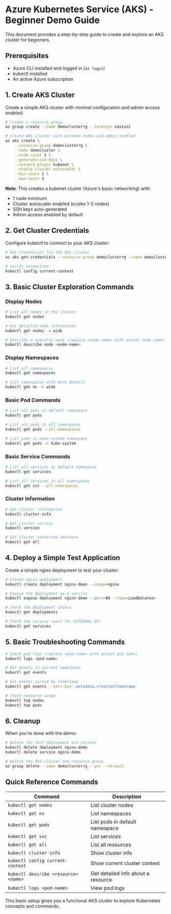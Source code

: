 # Azure Kubernetes Service (AKS) - Beginner Demo Guide

This document provides a step-by-step guide to create and explore an AKS cluster for beginners.

## Prerequisites

- Azure CLI installed and logged in (`az login`)
- kubectl installed
- An active Azure subscription

## 1. Create AKS Cluster

Create a simple AKS cluster with minimal configuration and admin access enabled:

```bash
# Create a resource group
az group create --name democlusterrg --location eastus2

# Create AKS cluster with minimum nodes and admin enabled
az aks create \
    --resource-group democlusterrg \
    --name democluster \
    --node-count 1 \
    --generate-ssh-keys \
    --network-plugin kubenet \
    --enable-cluster-autoscaler \
    --min-count 1 \
    --max-count 3
```

**Note**: This creates a kubenet cluster (Azure's basic networking) with:
- 1 node minimum
- Cluster autoscaler enabled (scales 1-3 nodes)
- SSH keys auto-generated
- Admin access enabled by default

## 2. Get Cluster Credentials

Configure kubectl to connect to your AKS cluster:

```bash
# Get credentials for the AKS cluster
az aks get-credentials --resource-group democlusterrg --name democluster

# Verify connection
kubectl config current-context
```

## 3. Basic Cluster Exploration Commands

### Display Nodes
```bash
# List all nodes in the cluster
kubectl get nodes

# Get detailed node information
kubectl get nodes -o wide

# Describe a specific node (replace <node-name> with actual node name)
kubectl describe node <node-name>
```

### Display Namespaces
```bash
# List all namespaces
kubectl get namespaces

# List namespaces with more details
kubectl get ns -o wide
```

### Basic Pod Commands
```bash
# List all pods in default namespace
kubectl get pods

# List all pods in all namespaces
kubectl get pods --all-namespaces

# List pods in kube-system namespace
kubectl get pods -n kube-system
```

### Basic Service Commands
```bash
# List all services in default namespace
kubectl get services

# List all services in all namespaces
kubectl get svc --all-namespaces
```

### Cluster Information
```bash
# Get cluster information
kubectl cluster-info

# Get cluster version
kubectl version

# Get cluster resources overview
kubectl get all
```

## 4. Deploy a Simple Test Application

Create a simple nginx deployment to test your cluster:

```bash
# Create nginx deployment
kubectl create deployment nginx-demo --image=nginx

# Expose the deployment as a service
kubectl expose deployment nginx-demo --port=80 --type=LoadBalancer

# Check the deployment status
kubectl get deployments

# Check the service (wait for EXTERNAL-IP)
kubectl get services
```

## 5. Basic Troubleshooting Commands

```bash
# Check pod logs (replace <pod-name> with actual pod name)
kubectl logs <pod-name>

# Get events in current namespace
kubectl get events

# Get events sorted by timestamp
kubectl get events --sort-by='.metadata.creationTimestamp'

# Check resource usage
kubectl top nodes
kubectl top pods
```

## 6. Cleanup

When you're done with the demo:

```bash
# Delete the test deployment and service
kubectl delete deployment nginx-demo
kubectl delete service nginx-demo

# Delete the AKS cluster and resource group
az group delete --name democlusterrg --yes --no-wait
```

## Quick Reference Commands

| Command | Description |
|---------|-------------|
| `kubectl get nodes` | List cluster nodes |
| `kubectl get ns` | List namespaces |
| `kubectl get pods` | List pods in default namespace |
| `kubectl get svc` | List services |
| `kubectl get all` | List all resources |
| `kubectl cluster-info` | Show cluster info |
| `kubectl config current-context` | Show current cluster context |
| `kubectl describe <resource> <name>` | Get detailed info about a resource |
| `kubectl logs <pod-name>` | View pod logs |

This basic setup gives you a functional AKS cluster to explore Kubernetes concepts and commands.